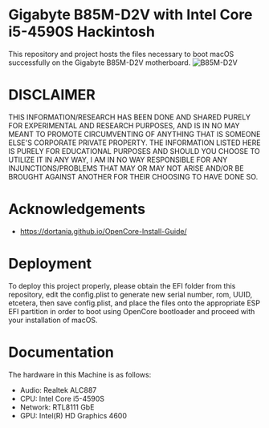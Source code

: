 # Gigabyte B85M-D2V with Intel Core i5-4590S Hackintosh
This repository and project hosts the files necessary to boot macOS successfully on the Gigabyte B85M-D2V motherboard.
![B85M-D2V](https://github.com/BluePurplePro/Gigabyte_B85M-D2V_with_Intel_Core_i5-4590S_hackintosh/assets/84092284/7a97b603-220b-4457-89b2-9ca4a5d73b1b)

# DISCLAIMER
THIS INFORMATION/RESEARCH HAS BEEN DONE AND SHARED PURELY FOR EXPERIMENTAL AND RESEARCH PURPOSES, AND IS IN NO MAY MEANT TO PROMOTE CIRCUMVENTING OF ANYTHING THAT IS SOMEONE ELSE'S CORPORATE PRIVATE PROPERTY. THE INFORMATION LISTED HERE IS PURELY FOR EDUCATIONAL PURPOSES AND SHOULD YOU CHOOSE TO UTILIZE IT IN ANY WAY, I AM IN NO WAY RESPONSIBLE FOR ANY INJUNCTIONS/PROBLEMS THAT MAY OR MAY NOT ARISE AND/OR BE BROUGHT AGAINST ANOTHER FOR THEIR CHOOSING TO HAVE DONE SO.

# Acknowledgements
- https://dortania.github.io/OpenCore-Install-Guide/
  
# Deployment
To deploy this project properly, please obtain the EFI folder from this repository, edit the config.plist to generate new serial number, rom, UUID, etcetera, then save config.plist, and place the files onto the appropriate ESP EFI partition in order to boot using OpenCore bootloader and proceed with your installation of macOS.

# Documentation
The hardware in this Machine is as follows:
- Audio: Realtek ALC887
- CPU: Intel Core i5-4590S
- Network: RTL8111 GbE
- GPU: Intel(R) HD Graphics 4600

